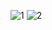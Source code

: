 ![1](https://github.com/user-attachments/assets/b893f806-2907-4988-a34d-6abba75de326)
![2](https://github.com/user-attachments/assets/c1be04c8-459f-4578-83ca-8cabd8cb5a2a)
